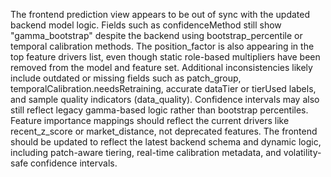 The frontend prediction view appears to be out of sync with the updated backend model logic. Fields such as confidenceMethod still show "gamma_bootstrap" despite the backend using bootstrap_percentile or temporal calibration methods. The position_factor is also appearing in the top feature drivers list, even though static role-based multipliers have been removed from the model and feature set. Additional inconsistencies likely include outdated or missing fields such as patch_group, temporalCalibration.needsRetraining, accurate dataTier or tierUsed labels, and sample quality indicators (data_quality). Confidence intervals may also still reflect legacy gamma-based logic rather than bootstrap percentiles. Feature importance mappings should reflect the current drivers like recent_z_score or market_distance, not deprecated features. The frontend should be updated to reflect the latest backend schema and dynamic logic, including patch-aware tiering, real-time calibration metadata, and volatility-safe confidence intervals.